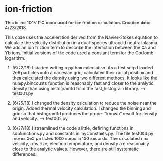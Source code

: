 # ion-friction
This is the 1D1V PIC code used for ion friction calculation. Creation date: 4/23/2018

This code uses the acceleration derived from the Navier-Stokes equation to calculate
the velocity distribution in a dual-species ultracold neutral plasma. We add an
ion friction term to describe the interaction between the Ca and Yb ions. Initial
versions of the code used a constant term for the Coulomb logarithm. 

1. (6/22/18) I started writing a python calculation. As a first setp I loaded 2e6 particles onto a cartesian grid, calculated their radial position and then calculated the density using two different methods. It looks like the numpy.bincounts function is reasonably fast and closer to the analytic density than using histogram1d from the fast_histogram library. --> test001.py

2. (6/25/18) I changed the density calculation to reduce the noise near the origin. Added thermal velocity calculation. I changed the binning and grid so that histogram1d produces the proper "known" result for density and velocity. --> test002.py

3. (6/27/18) I streamlined the code a little, defining functions in sdbfunctions.py and constants in myConstants.py. The file test004.py moves 5e5 particles 1000 steps in 156 seconds. The calculated rms velocity, rms size, electron temperature, and density are reasonably close to the analytic values. However, there are still systematic differences.
